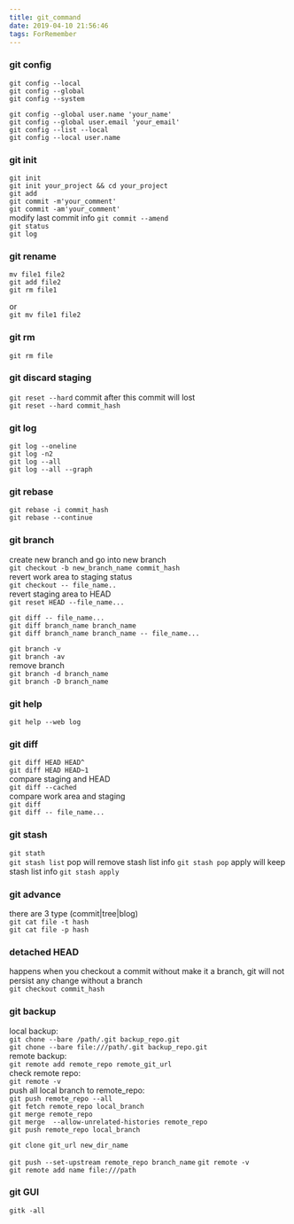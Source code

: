```yaml
---
title: git_command
date: 2019-04-10 21:56:46
tags: ForRemember
---
```

### git config
```
git config --local  
git config --global  
git config --system  
```
`git config --global user.name 'your_name'`  
`git config --global user.email 'your_email'`  
`git config --list --local`  
`git config --local user.name`  
### git init
`git init`  
`git init your_project && cd your_project`  
`git add`  
`git commit -m'your_comment'`  
`git commit -am'your_comment'`  
modify last commit info
`git commit --amend`  
`git status`  
`git log`
### git rename
```
mv file1 file2
git add file2
git rm file1
```
or  
`git mv file1 file2`  
### git rm
`git rm file`
### git discard staging
`git reset --hard`
commit after this commit will lost  
`git reset --hard commit_hash`  
### git log
`git log --oneline`  
`git log -n2`  
`git log --all`  
`git log --all --graph`
### git rebase  
`git rebase -i commit_hash`   
`git rebase --continue`   
### git branch  
create new branch and go into new branch    
`git checkout -b new_branch_name commit_hash`  
revert work area to staging status  
`git checkout -- file_name..`  
revert staging area to HEAD  
`git reset HEAD --file_name...`  

`git diff -- file_name...`  
`git diff branch_name branch_name`  
`git diff branch_name branch_name -- file_name...`  

`git branch -v`  
`git branch -av`  
remove branch  
 `git branch -d branch_name`  
 `git branch -D branch_name`  

### git help
`git help --web log`  
### git diff  
`git diff HEAD HEAD^`  
`git diff HEAD HEAD~1`  
compare  staging and HEAD  
`git diff --cached`  
compare work area and staging  
`git diff`  
`git diff -- file_name...`  
### git stash
`git stath`  
`git stash list`
pop will remove stash list info
`git stash pop`
apply will keep stash list info
`git stash apply`  
### git advance
there are 3 type (commit|tree|blog)  
`git cat file -t hash`  
`git cat file -p hash`

### detached HEAD
happens when you checkout a commit without make it a branch, git will not persist any change without a branch  
`git checkout commit_hash`


### git backup  
local backup:  
`git chone --bare /path/.git backup_repo.git`  
`git chone --bare file:///path/.git backup_repo.git`  
remote backup:  
`git remote add remote_repo remote_git_url`  
check remote repo:  
`git remote -v`  
push all local branch to remote_repo:  
`git push remote_repo --all`  
`git fetch remote_repo local_branch`  
`git merge remote_repo`  
`git merge  --allow-unrelated-histories remote_repo`  
`git push remote_repo local_branch`  

`git clone git_url new_dir_name`  

`git push --set-upstream remote_repo branch_name`
`git remote -v`  
`git remote add name file:///path`  
### git GUI
`gitk -all`
